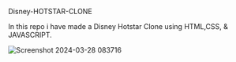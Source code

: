 Disney-HOTSTAR-CLONE 

In this repo i have made a Disney Hotstar Clone using HTML,CSS, & JAVASCRIPT.


![Screenshot 2024-03-28 083716](https://github.com/syedzaidd/Disney-Hotstar-Task/assets/162634039/7c750cd4-985b-4af7-8d9d-cf416e89da57)
